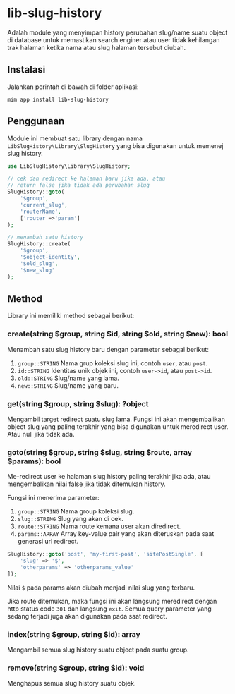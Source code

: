 # lib-slug-history

Adalah module yang menyimpan history perubahan slug/name suatu object
di database untuk memastikan search enginer atau user tidak kehilangan
trak halaman ketika nama atau slug halaman tersebut diubah.

## Instalasi

Jalankan perintah di bawah di folder aplikasi:

```
mim app install lib-slug-history
```

## Penggunaan

Module ini membuat satu library dengan nama `LibSlugHistory\Library\SlugHistory` 
yang bisa digunakan untuk memenej slug history.

```php
use LibSlugHistory\Library\SlugHistory;

// cek dan redirect ke halaman baru jika ada, atau
// return false jika tidak ada perubahan slug
SlugHistory::goto(
    '$group',
    'current_slug',
    'routerName',
    ['router'=>'param']
);

// menambah satu history
SlugHistory::create(
    '$group',
    '$object-identity',
    '$old_slug',
    '$new_slug'
);
```

## Method

Library ini memiliki method sebagai berikut:

### create(string $group, string $id, string $old, string $new): bool

Menambah satu slug history baru dengan parameter sebagai berikut:

1. `group::STRING` Nama grup koleksi slug ini, contoh `user`, atau `post`.
1. `id::STRING` Identitas unik objek ini, contoh `user->id`, atau `post->id`.
1. `old::STRING` Slug/name yang lama.
1. `new::STRING` Slug/name yang baru.

### get(string $group, string $slug): ?object

Mengambil target redirect suatu slug lama. Fungsi ini akan mengembalikan object slug
yang paling terakhir yang bisa digunakan untuk meredirect user. Atau null jika
tidak ada.

### goto(string $group, string $slug, string $route, array $params): bool

Me-redirect user ke halaman slug history paling terakhir jika ada, atau mengembalikan
nilai false jika tidak ditemukan history.

Fungsi ini menerima parameter:

1. `group::STRING` Nama group koleksi slug.
1. `slug::STRING` Slug yang akan di cek.
1. `route::STRING` Nama route kemana user akan diredirect.
1. `params::ARRAY` Array key-value pair yang akan diteruskan pada saat generasi url redirect.

```php
SlugHistory::goto('post', 'my-first-post', 'sitePostSingle', [
    'slug' => '$',
    'otherparams' => 'otherparams_value'
]);
```

Nilai `$` pada params akan diubah menjadi nilai slug yang terbaru.

Jika route ditemukan, maka fungsi ini akan langsung meredirect dengan http status
code `301` dan langsung `exit`. Semua query parameter yang sedang terjadi juga
akan digunakan pada saat redirect.

### index(string $group, string $id): array

Mengambil semua slug history suatu object pada suatu group.

### remove(string $group, string $id): void

Menghapus semua slug history suatu objek.
